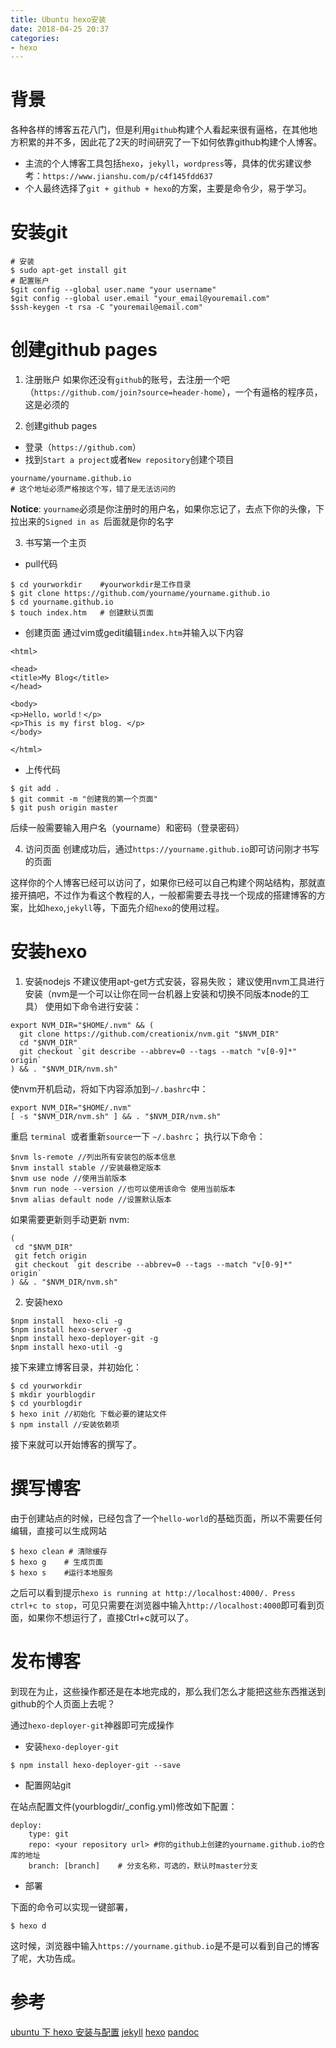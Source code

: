 ```yaml
---
title: Ubuntu hexo安装
date: 2018-04-25 20:37
categories:
- hexo
---
```


# 背景
各种各样的博客五花八门，但是利用`github`构建个人看起来很有逼格，在其他地方积累的并不多，因此花了2天的时间研究了一下如何依靠github构建个人博客。
- 主流的个人博客工具包括`hexo`，`jekyll`，`wordpress`等，具体的优劣建议参考：`https://www.jianshu.com/p/c4f145fdd637`
- 个人最终选择了`git + github + hexo`的方案，主要是命令少，易于学习。

# 安装git
```
# 安装
$ sudo apt-get install git
# 配置账户
$git config --global user.name "your username" 
$git config --global user.email "your_email@youremail.com"
$ssh-keygen -t rsa -C "youremail@email.com"
```

# 创建github pages
1. 注册账户
如果你还没有`github`的账号，去注册一个吧（`https://github.com/join?source=header-home`），一个有逼格的程序员，这是必须的

2. 创建github pages
- 登录（`https://github.com`）
- 找到`Start a project`或者`New repository`创建个项目
```
yourname/yourname.github.io	
# 这个地址必须严格按这个写，错了是无法访问的
```
**Notice**: `yourname`必须是你注册时的用户名，如果你忘记了，去点下你的头像，下拉出来的`Signed in as `后面就是你的名字

3. 书写第一个主页
- pull代码
```
$ cd yourworkdir 	#yourworkdir是工作目录
$ git clone https://github.com/yourname/yourname.github.io
$ cd yourname.github.io
$ touch index.htm	# 创建默认页面
```
- 创建页面
通过vim或gedit编辑`index.htm`并输入以下内容
```
<html>

<head>
<title>My Blog</title>
</head>

<body>
<p>Hello，world！</p>
<p>This is my first blog. </p>
</body>

</html>
```
- 上传代码
```
$ git add .
$ git commit -m "创建我的第一个页面"
$ git push origin master
```
后续一般需要输入用户名（yourname）和密码（登录密码）

4. 访问页面
创建成功后，通过`https://yourname.github.io`即可访问刚才书写的页面

这样你的个人博客已经可以访问了，如果你已经可以自己构建个网站结构，那就直接开搞吧，不过作为看这个教程的人，一般都需要去寻找一个现成的搭建博客的方案，比如`hexo`,`jekyll`等，下面先介绍`hexo`的使用过程。

# 安装hexo
1.  安装nodejs
不建议使用apt-get方式安装，容易失败；
建议使用nvm工具进行安装（nvm是一个可以让你在同一台机器上安装和切换不同版本node的工具）
使用如下命令进行安装：
```
export NVM_DIR="$HOME/.nvm" && (
  git clone https://github.com/creationix/nvm.git "$NVM_DIR"
  cd "$NVM_DIR"
  git checkout `git describe --abbrev=0 --tags --match "v[0-9]*" origin`
) && . "$NVM_DIR/nvm.sh"
```
使nvm开机启动，将如下内容添加到`~/.bashrc`中：
```
export NVM_DIR="$HOME/.nvm"
[ -s "$NVM_DIR/nvm.sh" ] && . "$NVM_DIR/nvm.sh"
```
重启 `terminal `或者重新` source `一下 `~/.bashrc`；
执行以下命令：
```
$nvm ls-remote //列出所有安装包的版本信息
$nvm install stable //安装最稳定版本
$nvm use node //使用当前版本
$nvm run node --version //也可以使用该命令 使用当前版本
$nvm alias default node //设置默认版本
```
如果需要更新则手动更新 nvm:
```
(
 cd "$NVM_DIR"
 git fetch origin
 git checkout `git describe --abbrev=0 --tags --match "v[0-9]*" origin`
) && . "$NVM_DIR/nvm.sh"
```
2. 安装hexo
```
$npm install  hexo-cli -g
$npm install hexo-server -g
$npm install hexo-deployer-git -g
$npm install hexo-util -g
```
接下来建立博客目录，并初始化：
```
$ cd yourworkdir
$ mkdir yourblogdir
$ cd yourblogdir
$ hexo init //初始化 下载必要的建站文件
$ npm install //安装依赖项
```

接下来就可以开始博客的撰写了。



# 撰写博客

由于创建站点的时候，已经包含了一个`hello-world`的基础页面，所以不需要任何编辑，直接可以生成网站

```
$ hexo clean # 清除缓存
$ hexo g	# 生成页面
$ hexo s	#运行本地服务
```

之后可以看到提示`hexo is running at http://localhost:4000/. Press ctrl+c to stop`，可见只需要在浏览器中输入`http://localhost:4000`即可看到页面，如果你不想运行了，直接Ctrl+c就可以了。

# 发布博客

到现在为止，这些操作都还是在本地完成的，那么我们怎么才能把这些东西推送到github的个人页面上去呢？

通过`hexo-deployer-git`神器即可完成操作

- 安装`hexo-deployer-git`

```
$ npm install hexo-deployer-git --save
```

- 配置网站git

在站点配置文件(yourblogdir/_config.yml)修改如下配置：

```
deploy:
	type: git
	repo: <your repository url> #你的github上创建的yourname.github.io的仓库的地址
	branch: [branch]	# 分支名称，可选的，默认时master分支 
```



- 部署

下面的命令可以实现一键部署，

```
$ hexo d
```

这时候，浏览器中输入`https://yourname.github.io`是不是可以看到自己的博客了呢，大功告成。



# 参考
[ubuntu 下 hexo 安装与配置](http://stevenshi.me/2017/05/23/ubuntu-hexo/)
[jekyll](https://jekyllrb.com/)
[hexo](https://hexo.io/zh-cn)
[pandoc](https://pandoc.org/)


























